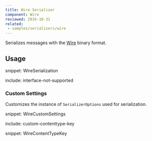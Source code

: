 ```yaml
---
title: Wire Serializer
component: Wire
reviewed: 2016-10-31
related:
 - samples/serializers/wire
---
```


Serializes messages with the [Wire](https://github.com/akkadotnet/Wire) binary format.


## Usage

snippet: WireSerialization

include: interface-not-supported


### Custom Settings

Customizes the instance of `SerializerOptions` used for serialization.

snippet: WireCustomSettings


include: custom-contenttype-key

snippet: WireContentTypeKey
